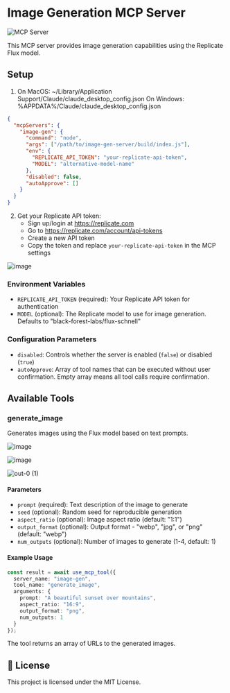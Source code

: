 # Image Generation MCP Server
![](https://badge.mcpx.dev?type=server 'MCP Server')

This MCP server provides image generation capabilities using the Replicate Flux model.

## Setup

1. On MacOS: ~/Library/Application Support/Claude/claude_desktop_config.json
   On Windows: %APPDATA%/Claude/claude_desktop_config.json

```json
{
  "mcpServers": {
    "image-gen": {
      "command": "node",
      "args": ["/path/to/image-gen-server/build/index.js"],
      "env": {
        "REPLICATE_API_TOKEN": "your-replicate-api-token",
        "MODEL": "alternative-model-name"
      },
      "disabled": false,
      "autoApprove": []
    }
  }
}
```

2. Get your Replicate API token:
   - Sign up/login at https://replicate.com
   - Go to https://replicate.com/account/api-tokens
   - Create a new API token
   - Copy the token and replace `your-replicate-api-token` in the MCP settings

![image](https://github.com/user-attachments/assets/583afa78-1a08-4eb5-9a37-decb95bd50c4)

### Environment Variables

- `REPLICATE_API_TOKEN` (required): Your Replicate API token for authentication
- `MODEL` (optional): The Replicate model to use for image generation. Defaults to "black-forest-labs/flux-schnell"

### Configuration Parameters

- `disabled`: Controls whether the server is enabled (`false`) or disabled (`true`)
- `autoApprove`: Array of tool names that can be executed without user confirmation. Empty array means all tool calls require confirmation.

## Available Tools

### generate_image

Generates images using the Flux model based on text prompts.

![image](https://github.com/user-attachments/assets/766921ce-ca8e-4d68-866d-8c7b55b2e09d)

![image](https://github.com/user-attachments/assets/612370d0-9c81-4853-b818-099724bfac75)

![out-0 (1)](https://github.com/user-attachments/assets/83549b2e-525a-4ff9-825c-83ba74459575)

#### Parameters

- `prompt` (required): Text description of the image to generate
- `seed` (optional): Random seed for reproducible generation
- `aspect_ratio` (optional): Image aspect ratio (default: "1:1")
- `output_format` (optional): Output format - "webp", "jpg", or "png" (default: "webp")
- `num_outputs` (optional): Number of images to generate (1-4, default: 1)

#### Example Usage

```typescript
const result = await use_mcp_tool({
  server_name: "image-gen",
  tool_name: "generate_image",
  arguments: {
    prompt: "A beautiful sunset over mountains",
    aspect_ratio: "16:9",
    output_format: "png",
    num_outputs: 1
  }
});
```

The tool returns an array of URLs to the generated images.


## 📜 License

This project is licensed under the MIT License.
